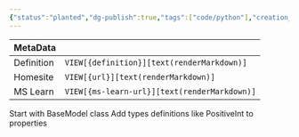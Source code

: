```yaml
---
{"status":"planted","dg-publish":true,"tags":["code/python"],"creation_date":"2024-05-10 09:13","definition":"Pydantic is the most widely used data validation library for Python.","ms-learn-url":"https://docs.pydantic.dev/latest/","url":"undefined","aliases":null,"permalink":"/code/pydantic/","dgPassFrontmatter":true}
---
```



| MetaData   |                                              |
| ---------- | -------------------------------------------- |
| Definition | `VIEW[{definition}][text(renderMarkdown)]`   |
| Homesite   | `VIEW[{url}][text(renderMarkdown)]`          |
| MS Learn   | `VIEW[{ms-learn-url}][text(renderMarkdown)]` |

Start with BaseModel class
Add types definitions like PositiveInt to properties
